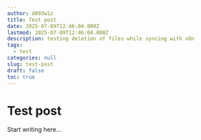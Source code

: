 ```yaml
---
author: d093w1z
title: Test post
date: 2025-07-09T12:46:04.000Z
lastmod: 2025-07-09T12:46:04.000Z
description: testing deletion of files while syncing with n8n
tags:
  - test
categories: null
slug: test-post
draft: false
toc: true
---
```

# Test post

Start writing here...
